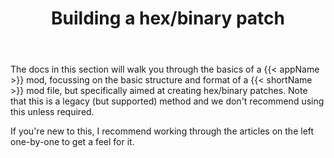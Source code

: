 ﻿---
linkTitle: "Building hex patches"
title: "Building a hex/binary patch"
weight: 25
anchor: "walkthrough-hex"
---

The docs in this section will walk you through the basics of a {{< appName >}} mod, focussing on the basic structure and format of a {{< shortName >}} mod file, but specifically aimed at creating hex/binary patches. Note that this is a legacy (but supported) method and we don't recommend using this unless required.

If you're new to this, I recommend working through the articles on the left one-by-one to get a feel for it.